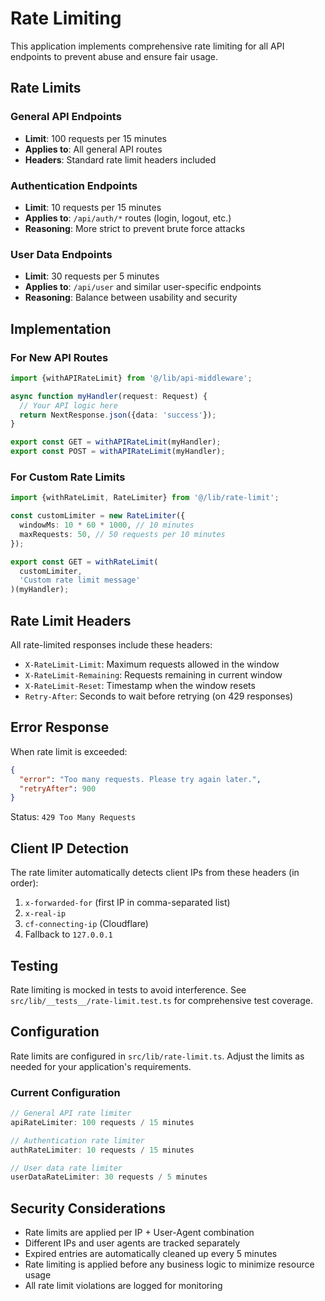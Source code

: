 # Rate Limiting

This application implements comprehensive rate limiting for all API endpoints to prevent abuse and ensure fair usage.

## Rate Limits

### General API Endpoints

- **Limit**: 100 requests per 15 minutes
- **Applies to**: All general API routes
- **Headers**: Standard rate limit headers included

### Authentication Endpoints

- **Limit**: 10 requests per 15 minutes
- **Applies to**: `/api/auth/*` routes (login, logout, etc.)
- **Reasoning**: More strict to prevent brute force attacks

### User Data Endpoints

- **Limit**: 30 requests per 5 minutes
- **Applies to**: `/api/user` and similar user-specific endpoints
- **Reasoning**: Balance between usability and security

## Implementation

### For New API Routes

```typescript
import {withAPIRateLimit} from '@/lib/api-middleware';

async function myHandler(request: Request) {
  // Your API logic here
  return NextResponse.json({data: 'success'});
}

export const GET = withAPIRateLimit(myHandler);
export const POST = withAPIRateLimit(myHandler);
```

### For Custom Rate Limits

```typescript
import {withRateLimit, RateLimiter} from '@/lib/rate-limit';

const customLimiter = new RateLimiter({
  windowMs: 10 * 60 * 1000, // 10 minutes
  maxRequests: 50, // 50 requests per 10 minutes
});

export const GET = withRateLimit(
  customLimiter,
  'Custom rate limit message'
)(myHandler);
```

## Rate Limit Headers

All rate-limited responses include these headers:

- `X-RateLimit-Limit`: Maximum requests allowed in the window
- `X-RateLimit-Remaining`: Requests remaining in current window
- `X-RateLimit-Reset`: Timestamp when the window resets
- `Retry-After`: Seconds to wait before retrying (on 429 responses)

## Error Response

When rate limit is exceeded:

```json
{
  "error": "Too many requests. Please try again later.",
  "retryAfter": 900
}
```

Status: `429 Too Many Requests`

## Client IP Detection

The rate limiter automatically detects client IPs from these headers (in order):

1. `x-forwarded-for` (first IP in comma-separated list)
2. `x-real-ip`
3. `cf-connecting-ip` (Cloudflare)
4. Fallback to `127.0.0.1`

## Testing

Rate limiting is mocked in tests to avoid interference. See `src/lib/__tests__/rate-limit.test.ts` for comprehensive test coverage.

## Configuration

Rate limits are configured in `src/lib/rate-limit.ts`. Adjust the limits as needed for your application's requirements.

### Current Configuration

```typescript
// General API rate limiter
apiRateLimiter: 100 requests / 15 minutes

// Authentication rate limiter
authRateLimiter: 10 requests / 15 minutes

// User data rate limiter
userDataRateLimiter: 30 requests / 5 minutes
```

## Security Considerations

- Rate limits are applied per IP + User-Agent combination
- Different IPs and user agents are tracked separately
- Expired entries are automatically cleaned up every 5 minutes
- Rate limiting is applied before any business logic to minimize resource usage
- All rate limit violations are logged for monitoring
